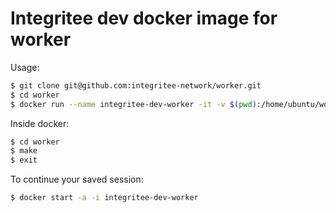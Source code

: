 # Integritee dev docker image for worker

Usage:
```bash
$ git clone git@github.com:integritee-network/worker.git
$ cd worker
$ docker run --name integritee-dev-worker -it -v $(pwd):/home/ubuntu/worker -e MYUID=$(id -u) -e MYGUID=$(id -g) integritee/integritee-dev:0.2.1 /bin/bash
```

Inside docker:

```bash
$ cd worker
$ make 
$ exit
```

To continue your saved session:

```bash
$ docker start -a -i integritee-dev-worker
```
